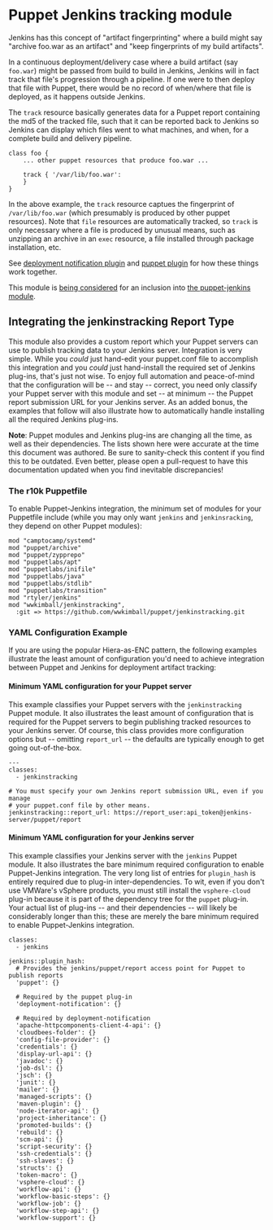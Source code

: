 Puppet Jenkins tracking module
======================

Jenkins has this concept of "artifact fingerprinting" where a build might say "archive foo.war as an artifact" and "keep fingerprints of my build artifacts".

In a continuous deployment/delivery case where a build artifact (say `foo.war`) might be passed from build to build in Jenkins, Jenkins will in fact track that file's progression through a pipeline. If one were to then deploy that file with Puppet, there would be no record of when/where that file is deployed, as it happens outside Jenkins.

The `track` resource basically generates data for a Puppet report containing the md5 of the tracked file, such that it can be reported back to Jenkins so Jenkins can display which files went to what machines, and when, for a complete build and delivery pipeline.

    class foo {
        ... other puppet resources that produce foo.war ...
    
        track { '/var/lib/foo.war':
        }
    }

In the above example, the `track` resource captues the fingerprint of `/var/lib/foo.war` (which presumably is produced by other puppet resources). Note that `file` resources are automatically tracked, so `track` is only necessary where a file is produced by unusual means, such as unzipping an archive in an `exec` resource, a file installed through package installation, etc.

See [deployment notification plugin](https://wiki.jenkins-ci.org/display/JENKINS/Deployment+Notification+Plugin) and [puppet plugin](https://wiki.jenkins-ci.org/display/JENKINS/Puppet+Plugin) for how these things work together.

This module is [being considered](https://github.com/jenkinsci/puppet-jenkins/issues/110) for an inclusion into [the puppet-jenkins module](https://github.com/jenkinsci/puppet-jenkins).

## Integrating the jenkinstracking Report Type

This module also provides a custom report which your Puppet servers can use to publish tracking data to your Jenkins server.  Integration is very simple.  While you *could* just hand-edit your puppet.conf file to accomplish this integration and you *could* just hand-install the required set of Jenkins plug-ins, that's just not wise.  To enjoy full automation and peace-of-mind that the configuration will be -- and stay -- correct, you need only classify your Puppet server with this module and set -- at minimum -- the Puppet report submission URL for your Jenkins server.  As an added bonus, the examples that follow will also illustrate how to automatically handle installing all the required Jenkins plug-ins.

**Note**:  Puppet modules and Jenkins plug-ins are changing all the time, as well as their dependencies.  The lists shown here were accurate at the time this document was authored.  Be sure to sanity-check this content if you find this to be outdated.  Even better, please open a pull-request to have this documentation updated when you find inevitable discrepancies!


### The r10k Puppetfile

To enable Puppet-Jenkins integration, the minimum set of modules for your Puppetfile include (while you may only want `jenkins` and `jenkinsracking`, they depend on other Puppet modules):

```
mod "camptocamp/systemd"
mod "puppet/archive"
mod "puppet/zypprepo"
mod "puppetlabs/apt"
mod "puppetlabs/inifile"
mod "puppetlabs/java"
mod "puppetlabs/stdlib"
mod "puppetlabs/transition"
mod "rtyler/jenkins"
mod "wwkimball/jenkinstracking",
  :git => https://github.com/wwkimball/puppet/jenkinstracking.git
```

### YAML Configuration Example

If you are using the popular Hiera-as-ENC pattern, the following examples illustrate the least amount of configuration you'd need to achieve integration between Puppet and Jenkins for deployment artifact tracking:

#### Minimum YAML configuration for your Puppet server

This example classifies your Puppet servers with the `jenkinstracking` Puppet module.  It also illustrates the least amount of configuration that is required for the Puppet servers to begin publishing tracked resources to your Jenkins server.  Of course, this class provides more configuration options but -- omitting `report_url` -- the defaults are typically enough to get going out-of-the-box.

```
---
classes:
  - jenkinstracking

# You must specify your own Jenkins report submission URL, even if you manage
# your puppet.conf file by other means.
jenkinstracking::report_url: https://report_user:api_token@jenkins-server/puppet/report
```

#### Minimum YAML configuration for your Jenkins server

This example classifies your Jenkins server with the `jenkins` Puppet module.  It also illustrates the bare minimum required configuration to enable Puppet-Jenkins integration.  The very long list of entries for `plugin_hash` is entirely required due to plug-in inter-dependencies.  To wit, even if you don't use VMWare's vSphere products, you must still install the `vsphere-cloud` plug-in because it is part of the dependency tree for the `puppet` plug-in.  Your actual list of plug-ins -- and their dependencies -- will likely be considerably longer than this; these are merely the bare minimum required to enable Puppet-Jenkins integration.

```
classes:
  - jenkins

jenkins::plugin_hash:
  # Provides the jenkins/puppet/report access point for Puppet to publish reports
  'puppet': {}

  # Required by the puppet plug-in
  'deployment-notification': {}

  # Required by deployment-notification
  'apache-httpcomponents-client-4-api': {}
  'cloudbees-folder': {}
  'config-file-provider': {}
  'credentials': {}
  'display-url-api': {}
  'javadoc': {}
  'job-dsl': {}
  'jsch': {}
  'junit': {}
  'mailer': {}
  'managed-scripts': {}
  'maven-plugin': {}
  'node-iterator-api': {}
  'project-inheritance': {}
  'promoted-builds': {}
  'rebuild': {}
  'scm-api': {}
  'script-security': {}
  'ssh-credentials': {}
  'ssh-slaves': {}
  'structs': {}
  'token-macro': {}
  'vsphere-cloud': {}
  'workflow-api': {}
  'workflow-basic-steps': {}
  'workflow-job': {}
  'workflow-step-api': {}
  'workflow-support': {}
```
